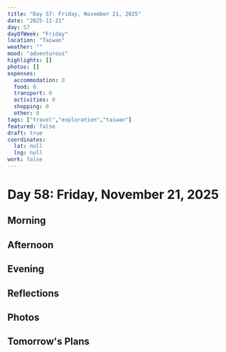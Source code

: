 ```yaml
---
title: "Day 57: Friday, November 21, 2025"
date: "2025-11-21"
day: 57
dayOfWeek: "Friday"
location: "Taiwan"
weather: ""
mood: "adventurous"
highlights: []
photos: []
expenses:
  accommodation: 0
  food: 0
  transport: 0
  activities: 0
  shopping: 0
  other: 0
tags: ["travel","exploration","taiwan"]
featured: false
draft: true
coordinates:
  lat: null
  lng: null
work: false
---
```

# Day 58: Friday, November 21, 2025

## Morning

## Afternoon

## Evening

## Reflections

## Photos

## Tomorrow's Plans
